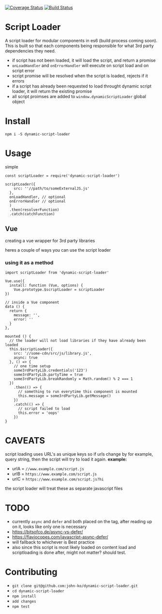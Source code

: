 [![Coverage Status](https://coveralls.io/repos/github/john-ko/dynamic-script-loader/badge.svg?branch=master)](https://coveralls.io/github/john-ko/dynamic-script-loader?branch=master)
[![Build Status](https://travis-ci.org/john-ko/dynamic-script-loader.svg?branch=master)](https://travis-ci.org/john-ko/dynamic-script-loader)

# Script Loader
A script loader for modular components in es6 (build process coming soon). This is built so that each components being responsible for what 3rd party dependencies they need.
- if script has not been loaded, it will load  the script, and return a promise
- `onLoadHandler` and `onErrorHandler` will execute on script load and on script error
- script promise will be resolved when the script is loaded, rejects if it errors
- if a script has already been requested to load throught dynamic script loader, it will return the existing promise
- all script proimses are added to `window.dynamicScriptLoader` global object

# Install
`npm i -S dynamic-script-loader`

# Usage
simple

```
const scriptLoader = require('dynamic-script-loader')

scriptLoader({
    src: ''//path/to/someExternalJS.js'
  },
  onLoadHandler, // optional
  onErrorHandler // optional
  )
  .then(resolverFunction)
  .catch(catchFunction)
```

## Vue
creating a vue wrapper for 3rd party libraries

heres a couple of ways you can use the script loader

### using it as a method
```
import scriptLoader from 'dynamic-script-loader'

Vue.use({
  install: function (Vue, options) {
    Vue.prototype.$scriptLoader = scriptLoader
})

// inside a Vue component
data () {
  return {
    message: '',
    error: ''
  }
},

mounted () {
  // the loader will not load libraries if they have already been loaded
  this.$scriptLoader({
    src: '//some-cdn/src/js/library.js',
    async: true
  }, () => {
    // one time setup
    some3rdPartyLib.credentials('123')
    some3rdPartyLib.partyTime = true
    some3rdPartyLib.breakRandomly = Math.random() % 2 === 1
  })
    .then(() => {
      // something to run everytime this component is mounted
      this.message = some3rdPartyLib.getMessage()
    })
    .catch(() => {
      // script failed to load
      this.error = 'oops'
    })
}
```

# CAVEATS
script loading uses URL's as unique keys so if urls change by for example, query string, then the script will try to load it again.
**example:**
- urlA = `//www.example.com/script.js`
- urlB = `https://www.example.com/script.js`
- urlC = `https://www.example.com/script.js?hi`

the script loader will treat these as separate javascript files

# TODO
- currently `async` and `defer` and both placed on the tag, after reading up on it, looks like only one is necessary
- https://bitsofco.de/async-vs-defer/
- https://flaviocopes.com/javascript-async-defer/
- will fallback to whichever is Best practice
- also since this script is most likely loaded on content load and scriptloading is done after, might not matter? should test.

# Contributing

- `git clone git@github.com:john-ko/dynamic-script-loader.git`
- `cd dynamic-script-loader`
- `npm install`
- `add changes`
- `npm test`
